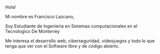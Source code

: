 Hola!

Mi nombre es Francisco Lazcano,

Soy Estudiante de Ingenieria en Sistemas computacionales en el Tecnologico De Monterrey

Me interesa el desarrollo web, ciberseguridad, videojuegos y todo lo que tenga que ver con el Software libre y de código abierto.

<!---
FRLazcano/FRLazcano is a ✨ special ✨ repository because its `README.md` (this file) appears on your GitHub profile.
You can click the Preview link to take a look at your changes.
--->
